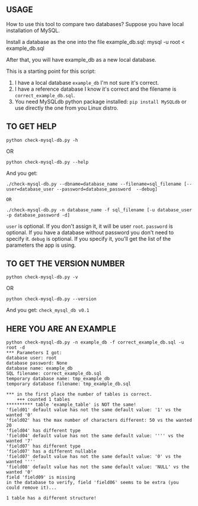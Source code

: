 ## USAGE

How to use this tool to compare two databases?
Suppose you have local installation of MySQL.

Install a database as the one into the file example_db.sql:
mysql -u root < example_db.sql

After that, you will have example_db as a new local database.

This is a starting point for this script:

1. I have a local database `example_db` I'm not sure it's correct.
2. I have a reference database I know it's correct and the filename is `correct_example_db.sql`.
3. You need MySQLdb python package installed: `pip install MySQLdb` or use directly the one from you Linux distro.

## TO GET HELP
`python check-mysql-db.py -h`

OR

`python check-mysql-db.py --help`

And you get:
```
./check-mysql-db.py --dbname=database_name --filename=sql_filename [--user=database_user --password=database_password  --debug]

OR

./check-mysql-db.py -n database_name -f sql_filename [-u database_user -p database_password -d]
```

`user` is optional. If you don't assign it, it will be user `root`.
`password` is optional. If you have a database without password you don't need to specify it.
`debug` is optional. If you specify it, you'll get the list of the parameters the app is using.


## TO GET THE VERSION NUMBER
`python check-mysql-db.py -v`

OR

`python check-mysql-db.py --version`

And you get:
`check_mysql_db v0.1`


## HERE YOU ARE AN EXAMPLE
```
python check-mysql-db.py -n example_db -f correct_example_db.sql -u root -d
*** Parameters I got:
database user: root
database password: None
database name: example_db
SQL filename: correct_example_db.sql
temporary database name: tmp_example_db
temporary database filename: tmp_example_db.sql

*** in the first place the number of tables is correct.
    +++ counted 1 tables
********** table 'example_table' is NOT the same!
'field01' default value has not the same default value: '1' vs the wanted '0'
'field02' has the max number of characters different: 50 vs the wanted 20
'field04' has different type
'field04' default value has not the same default value: '''' vs the wanted '7'
'field07' has different type
'field07' has a different nullable
'field07' default value has not the same default value: '0' vs the wanted ''''
'field08' default value has not the same default value: 'NULL' vs the wanted '0'
field 'field09' is missing
in the database to verify, field 'field06' seems to be extra (you could remove it)...

1 table has a different structure!
```

